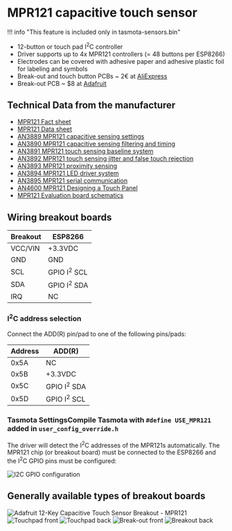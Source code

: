 # MPR121 capacitive touch sensor 

!!! info "This feature is included only in tasmota-sensors.bin" 

* 12-button or touch pad I<sup>2</sup>C controller
* Driver supports up to 4x MPR121 controllers (= 48 buttons per ESP8266)
* Electrodes can be covered with adhesive paper and adhesive plastic foil for labeling and symbols
* Break-out and touch button PCBs ~ 2€ at [AliExpress](https://www.aliexpress.com/wholesale?catId=0&initiative_id=&SearchText=mpr121)
* Break-out PCB ~ $8 at [Adafruit](https://www.adafruit.com/product/1982)

## Technical Data from the manufacturer
* [MPR121 Fact sheet](https://www.nxp.com/docs/en/fact-sheet/MPR121FS.pdf)
* [MPR121 Data sheet](https://www.nxp.com/docs/en/data-sheet/MPR121.pdf)
* [AN3889 MPR121 capacitive sensing settings](https://www.nxp.com/docs/en/application-note/AN3889.pdf)
* [AN3890 MPR121 capacitive sensing filtering and timing](https://www.nxp.com/docs/en/application-note/AN3890.pdf)
* [AN3891 MPR121 touch sensing baseline system](https://www.nxp.com/docs/en/application-note/AN3891.pdf)
* [AN3892 MPR121 touch sensing jitter and false touch rejection](https://www.nxp.com/docs/en/application-note/AN3892.pdf)
* [AN3893 MPR121 proximity sensing](https://www.nxp.com/docs/en/application-note/AN3893.pdf)
* [AN3894 MPR121 LED driver system](https://www.nxp.com/docs/en/application-note/AN3894.pdf)
* [AN3895 MPR121 serial communication](https://www.nxp.com/docs/en/application-note/AN3895.pdf)
* [AN4600 MPR121 Designing a Touch Panel](https://www.nxp.com/docs/en/application-note/AN4600.pdf)
* [MPR121 Evaluation board schematics](https://www.nxp.com/docs/en/data-sheet/KITMRP121EVM_SCH.pdf)


## Wiring breakout boards
| Breakout | ESP8266   |
|----------|-----------|
| VCC/VIN  | +3.3VDC   |
| GND      | GND       |
| SCL      | GPIO I<sup>2</sup> SCL  |
| SDA      | GPIO I<sup>2</sup> SDA  |
| IRQ      | NC        |

### I<sup>2</sup>C address selection
Connect the ADD(R) pin/pad to one of the following pins/pads:

| Address | ADD(R) |
|------|-----------|
| 0x5A | NC        |
| 0x5B | +3.3VDC   |
| 0x5C | GPIO I<sup>2</sup> SDA  |
| 0x5D | GPIO I<sup>2</sup> SCL  |

### Tasmota SettingsCompile Tasmota with `#define USE_MPR121` added in `user_config_override.h`

The driver will detect the I<sup>2</sup>C addresses of the MPR121s automatically.
The MPR121 chip (or breakout board) must be connected to the ESP8266 and the I<sup>2</sup>C GPIO pins must be configured:

![I<sup>2</sup>C GPIO configuration](https://raw.githubusercontent.com/arendst/arendst.github.io/master/media/wemos/wemos_sht30_config_marked.jpg)


## Generally available types of breakout boards
![Adafruit 12-Key Capacitive Touch Sensor Breakout - MPR121](https://cdn-shop.adafruit.com/1200x900/1982-00.jpg)
![Touchpad front](http://ae01.alicdn.com/kf/HTB1qxxWSVXXXXXNXpXXq6xXFXXXO.jpg)
![Touchpad back](http://ae01.alicdn.com/kf/HTB1j.0aSVXXXXcPapXXq6xXFXXXR.jpg)
![Break-out front](http://ae01.alicdn.com/kf/HTB1n4svmfiSBuNkSnhJq6zDcpXaF.jpg)
![Breakout back](http://ae01.alicdn.com/kf/HTB19CpYuL5TBuNjSspcq6znGFXaU.jpg)